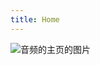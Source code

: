 ```yaml
---
title: Home
---
```


<subhome
    title="Starcloudsea的音频" 
    subtitle="按太快！" 
    tagline="完成度 99%(大雾)"
    tiptitle="<- 在侧边栏查看更多.">
    <img src="/docs/Shared/Blogs/MediaLibrary/Audios/AudiosHome.png" alt="音频的主页的图片" title="这音乐强大到现实都能看见了(?)" class="subhomeimg"/>
</subhome>